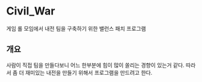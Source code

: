 # Civil_War
게임 롤 모임에서 내전 팀을 구축하기 위한 밸런스 패치 프로그램

## 개요

사람이 직접 팀을 만들다보니 어느 한부분에 힘이 많이 쏠리는 경향이 있는거 같다.
따라서 좀 더 재미있는 내전을 만들기 위해서 프로그램을 만드려고 한다.
